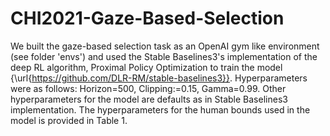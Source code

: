 # CHI2021-Gaze-Based-Selection
We built the gaze-based selection task as an OpenAI gym like environment (see folder 'envs') and used the Stable Baselines3's implementation of the deep RL algorithm, Proximal Policy
Optimization to train the model {\url{https://github.com/DLR-RM/stable-baselines3}}. Hyperparameters were as follows: Horizon=$500$, Clipping:=$0.15$, Gamma=$0.99$. Other hyperparameters for the model are defaults as in Stable Baselines3 implementation. The hyperparameters for the human bounds used in the model is provided in Table 1.



